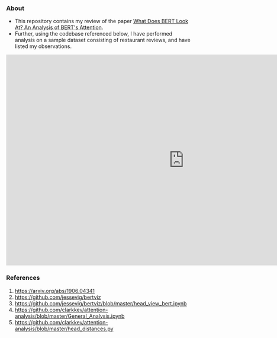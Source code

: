 ### About
* This repository contains my review of the paper [What Does BERT Look At? An Analysis of BERT's Attention](https://arxiv.org/abs/1906.04341).
* Further, using the codebase referenced below, I have performed analysis on a sample dataset consisting of restaurant reviews, and have listed my observations.   


<p><iframe src="https://docs.google.com/presentation/d/e/2PACX-1vT1-sA3M02HwCQoEtzU0svKuqJUqwJ5Xuu-aCajRc8ZAGCrcDBge70MW7rdiv-Q7jLaPcFrTzNz7wm_/embed?start=false&loop=false&delayms=3000" frameborder="0" width="960" height="569" allowfullscreen="true" mozallowfullscreen="true" webkitallowfullscreen="true"></iframe></p>



### References
1. https://arxiv.org/abs/1906.04341
2. https://github.com/jessevig/bertviz
3. https://github.com/jessevig/bertviz/blob/master/head_view_bert.ipynb
4. https://github.com/clarkkev/attention-analysis/blob/master/General_Analysis.ipynb
5. https://github.com/clarkkev/attention-analysis/blob/master/head_distances.py



